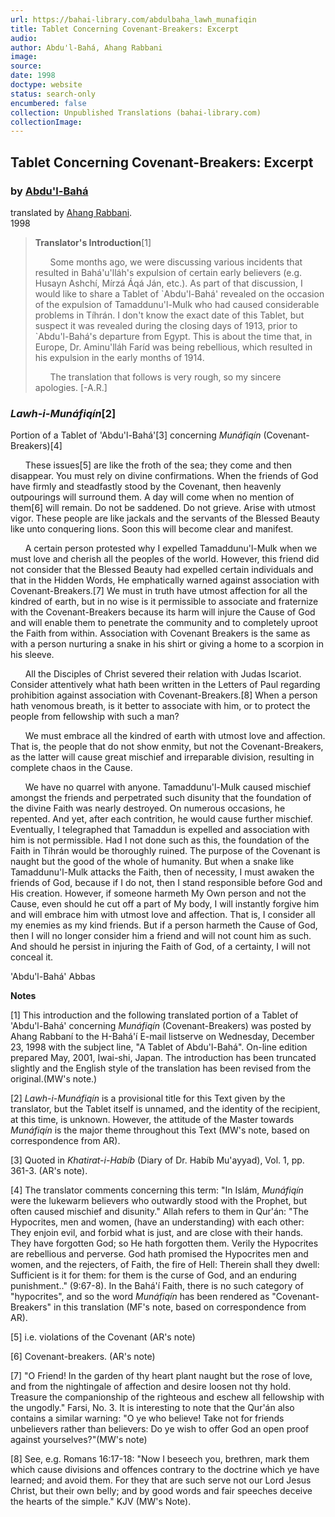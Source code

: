```yaml
---
url: https://bahai-library.com/abdulbaha_lawh_munafiqin
title: Tablet Concerning Covenant-Breakers: Excerpt
audio: 
author: Abdu'l-Bahá, Ahang Rabbani
image: 
source: 
date: 1998
doctype: website
status: search-only
encumbered: false
collection: Unpublished Translations (bahai-library.com)
collectionImage: 
---
```



## Tablet Concerning Covenant-Breakers: Excerpt

### by [Abdu'l-Bahá](https://bahai-library.com/author/Abdu'l-Bahá)

translated by [Ahang Rabbani](https://bahai-library.com/author/Ahang%20Rabbani).  
1998


> **Translator's Introduction**\[1\]
> 
>       Some months ago, we were discussing various incidents that resulted in Bahá'u'lláh's expulsion of certain early believers (e.g. Husayn Ashchí, Mírzá Áqá Ján, etc.). As part of that discussion, I would like to share a Tablet of \`Abdu'l-Bahá' revealed on the occasion of the expulsion of Tamaddunu'l-Mulk who had caused considerable problems in Tíhrán. I don't know the exact date of this Tablet, but suspect it was revealed during the closing days of 1913, prior to \`Abdu'l-Bahá's departure from Egypt. This is about the time that, in Europe, Dr. Aminu'lláh Faríd was being rebellious, which resulted in his expulsion in the early months of 1914.
> 
>       The translation that follows is very rough, so my sincere apologies. \[-A.R.\]

###  _Lawh-i-Munáfiqín_\[2\] 

Portion of a Tablet of 'Abdu'l-Bahá'\[3\] concerning _Munáfiqín_ (Covenant-Breakers)\[4\]  
  
      These issues\[5\] are like the froth of the sea; they come and then disappear. You must rely on divine confirmations. When the friends of God have firmly and steadfastly stood by the Covenant, then heavenly outpourings will surround them. A day will come when no mention of them\[6\] will remain. Do not be saddened. Do not grieve. Arise with utmost vigor. These people are like jackals and the servants of the Blessed Beauty like unto conquering lions. Soon this will become clear and manifest.  
  
      A certain person protested why I expelled Tamaddunu'l-Mulk when we must love and cherish all the peoples of the world. However, this friend did not consider that the Blessed Beauty had expelled certain individuals and that in the Hidden Words, He emphatically warned against association with Covenant-Breakers.\[7\] We must in truth have utmost affection for all the kindred of earth, but in no wise is it permissible to associate and fraternize with the Covenant-Breakers because its harm will injure the Cause of God and will enable them to penetrate the community and to completely uproot the Faith from within. Association with Covenant Breakers is the same as with a person nurturing a snake in his shirt or giving a home to a scorpion in his sleeve.  
  
      All the Disciples of Christ severed their relation with Judas Iscariot. Consider attentively what hath been written in the Letters of Paul regarding prohibition against association with Covenant-Breakers.\[8\] When a person hath venomous breath, is it better to associate with him, or to protect the people from fellowship with such a man?  
  
      We must embrace all the kindred of earth with utmost love and affection. That is, the people that do not show enmity, but not the Covenant-Breakers, as the latter will cause great mischief and irreparable division, resulting in complete chaos in the Cause.  
  
      We have no quarrel with anyone. Tamaddunu'l-Mulk caused mischief amongst the friends and perpetrated such disunity that the foundation of the divine Faith was nearly destroyed. On numerous occasions, he repented. And yet, after each contrition, he would cause further mischief. Eventually, I telegraphed that Tamaddun is expelled and association with him is not permissible. Had I not done such as this, the foundation of the Faith in Tíhrán would be thoroughly ruined. The purpose of the Covenant is naught but the good of the whole of humanity. But when a snake like Tamaddunu'l-Mulk attacks the Faith, then of necessity, I must awaken the friends of God, because if I do not, then I stand responsible before God and His creation. However, if someone harmeth My Own person and not the Cause, even should he cut off a part of My body, I will instantly forgive him and will embrace him with utmost love and affection. That is, I consider all my enemies as my kind friends. But if a person harmeth the Cause of God, then I will no longer consider him a friend and will not count him as such. And should he persist in injuring the Faith of God, of a certainty, I will not conceal it.  
  

'Abdu'l-Bahá' Abbas

**Notes**

\[1\] This introduction and the following translated portion of a Tablet of 'Abdu'l-Bahá' concerning _Munáfiqín_ (Covenant-Breakers) was posted by Ahang Rabbaní to the H-Bahá'í E-mail listserve on Wednesday, December 23, 1998 with the subject line, "A Tablet of Abdu'l-Bahá". On-line edition prepared May, 2001, Iwai-shi, Japan. The introduction has been truncated slightly and the English style of the translation has been revised from the original.(MW's note.)

\[2\] _Lawh-i-Munáfiqín_ is a provisional title for this Text given by the translator, but the Tablet itself is unnamed, and the identity of the recipient, at this time, is unknown. However, the attitude of the Master towards _Munáfiqín_ is the major theme throughout this Text (MW's note, based on correspondence from AR).

\[3\] Quoted in _Khatirat-i-Habíb_ (Diary of Dr. Habíb Mu'ayyad), Vol. 1, pp. 361-3. (AR's note).

\[4\] The translator comments concerning this term: "In Islám, _Munáfiqín_ were the lukewarm believers who outwardly stood with the Prophet, but often caused mischief and disunity." Allah refers to them in Qur'án: "The Hypocrites, men and women, (have an understanding) with each other: They enjoin evil, and forbid what is just, and are close with their hands. They have forgotten God; so He hath forgotten them. Verily the Hypocrites are rebellious and perverse. God hath promised the Hypocrites men and women, and the rejecters, of Faith, the fire of Hell: Therein shall they dwell: Sufficient is it for them: for them is the curse of God, and an enduring punishment.." (9:67-8). In the Bahá'í Faith, there is no such category of "hypocrites", and so the word _Munáfiqín_ has been rendered as "Covenant-Breakers" in this translation (MF's note, based on correspondence from AR).

\[5\] i.e. violations of the Covenant (AR's note)

\[6\] Covenant-breakers. (AR's note)

\[7\] "O Friend! In the garden of thy heart plant naught but the rose of love, and from the nightingale of affection and desire loosen not thy hold. Treasure the companionship of the righteous and eschew all fellowship with the ungodly." Farsi, No. 3. It is interesting to note that the Qur'án also contains a similar warning: "O ye who believe! Take not for friends unbelievers rather than believers: Do ye wish to offer God an open proof against yourselves?"(MW's note)

\[8\] See, e.g. Romans 16:17-18: "Now I beseech you, brethren, mark them which cause divisions and offences contrary to the doctrine which ye have learned; and avoid them. For they that are such serve not our Lord Jesus Christ, but their own belly; and by good words and fair speeches deceive the hearts of the simple." KJV (MW's Note).